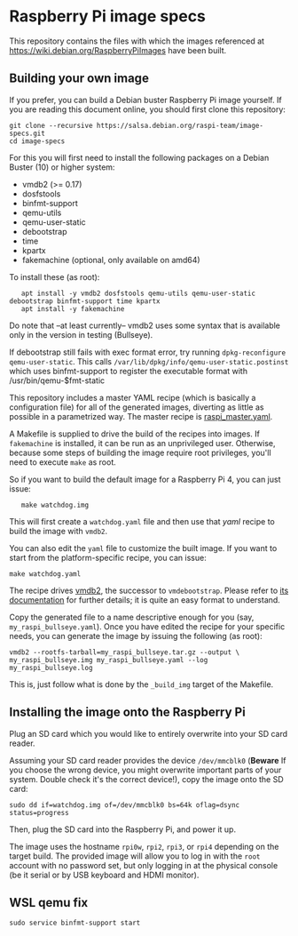 # Raspberry Pi image specs

This repository contains the files with which the images referenced at
https://wiki.debian.org/RaspberryPiImages have been built.

## Building your own image

If you prefer, you can build a Debian buster Raspberry Pi image
yourself. If you are reading this document online, you should first
clone this repository:

```shell
git clone --recursive https://salsa.debian.org/raspi-team/image-specs.git
cd image-specs
```

For this you will first need to install the following packages on a
Debian Buster (10) or higher system:

* vmdb2 (>= 0.17)
* dosfstools
* binfmt-support
* qemu-utils
* qemu-user-static
* debootstrap
* time
* kpartx
* fakemachine (optional, only available on amd64)

To install these (as root):
```shell
   apt install -y vmdb2 dosfstools qemu-utils qemu-user-static debootstrap binfmt-support time kpartx
   apt install -y fakemachine
```

Do note that –at least currently– vmdb2 uses some syntax that is available
only in the version in testing (Bullseye).

If debootstrap still fails with exec format error, try
running `dpkg-reconfigure qemu-user-static`. This calls
`/var/lib/dpkg/info/qemu-user-static.postinst` which uses binfmt-support
to register the executable format with /usr/bin/qemu-$fmt-static

This repository includes a master YAML recipe (which is basically a
configuration file) for all of the generated images, diverting as
little as possible in a parametrized way. The master recipe is
[raspi_master.yaml](raspi_master.yaml).

A Makefile is supplied to drive the build of the recipes into images.
If `fakemachine` is installed, it can be run as an unprivileged user.
Otherwise, because some steps of building the image require root privileges,
you'll need to execute `make` as root.


So if you want to build the default image for a Raspberry Pi 4, you can just issue:

```shell
   make watchdog.img
```

This will first create a `watchdog.yaml` file and then use that
*yaml* recipe to build the image with `vmdb2`.

You can also edit the `yaml` file to customize the built image. If you
want to start from the platform-specific recipe, you can issue:

```shell 
make watchdog.yaml 
``` 
The recipe drives [vmdb2](https://vmdb2.liw.fi/), the successor to
`vmdebootstrap`. Please refer to [its
documentation](https://vmdb2.liw.fi/documentation/) for further details;
it is quite an easy format to understand.

Copy the generated file to a name descriptive enough for you (say,
`my_raspi_bullseye.yaml`). Once you have edited the recipe for your
specific needs, you can generate the image by issuing the following (as
root):

```shell
vmdb2 --rootfs-tarball=my_raspi_bullseye.tar.gz --output \
my_raspi_bullseye.img my_raspi_bullseye.yaml --log my_raspi_bullseye.log
```

This is, just follow what is done by the `_build_img` target of the
Makefile.

## Installing the image onto the Raspberry Pi

Plug an SD card which you would like to entirely overwrite into your SD card reader.

Assuming your SD card reader provides the device `/dev/mmcblk0`
(**Beware** If you choose the wrong device, you might overwrite
important parts of your system.  Double check it's the correct
device!), copy the image onto the SD card:

```shell
sudo dd if=watchdog.img of=/dev/mmcblk0 bs=64k oflag=dsync status=progress
```

Then, plug the SD card into the Raspberry Pi, and power it up.

The image uses the hostname `rpi0w`, `rpi2`, `rpi3`, or `rpi4` depending on the
target build. The provided image will allow you to log in with the
`root` account with no password set, but only logging in at the
physical console (be it serial or by USB keyboard and HDMI monitor).


## WSL qemu fix

`sudo service binfmt-support start`